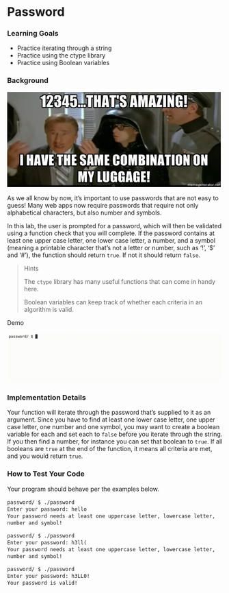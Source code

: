 # Password

### Learning Goals

- Practice iterating through a string
- Practice using the ctype library
- Practice using Boolean variables

### Background

![Alt text](img/spaceballs.jpg)

As we all know by now, it’s important to use passwords that are not easy to guess! Many web apps now require passwords that require not only alphabetical characters, but also number and symbols.

In this lab, the user is prompted for a password, which will then be validated using a function check that you will complete. If the password contains at least one upper case letter, one lower case letter, a number, and a symbol (meaning a printable character that’s not a letter or number, such as ‘!’, ‘$’ and ‘#’), the function should return ``true``. If not it should return ``false``.

>Hints
>
> The ``ctype`` library has many useful functions that can come in handy here.
>
> Boolean variables can keep track of whether each criteria in an algorithm is valid.

Demo

![Alt text](img/passwordDemo.gif)

### Implementation Details

Your function will iterate through the password that’s supplied to it as an argument. Since you have to find at least one lower case letter, one upper case letter, one number and one symbol, you may want to create a boolean variable for each and set each to ``false`` before you iterate through the string. If you then find a number, for instance you can set that boolean to ``true``. If all booleans are ``true`` at the end of the function, it means all criteria are met, and you would return ``true``.

### How to Test Your Code

Your program should behave per the examples below.

```
password/ $ ./password
Enter your password: hello
Your password needs at least one uppercase letter, lowercase letter, number and symbol!
```

```
password/ $ ./password
Enter your password: h3ll(
Your password needs at least one uppercase letter, lowercase letter, number and symbol!
```

```
password/ $ ./password
Enter your password: h3LL0!
Your password is valid!
```